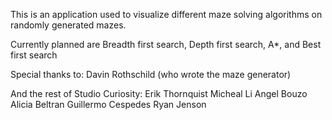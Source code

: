 This is an application used to visualize different maze solving algorithms 
on randomly generated mazes.

Currently planned are Breadth first search, Depth first search, A*, and Best first search

Special thanks to:
Davin Rothschild (who wrote the maze generator)

And the rest of Studio Curiosity:
Erik Thornquist
Micheal Li
Angel Bouzo
Alicia Beltran
Guillermo Cespedes
Ryan Jenson
